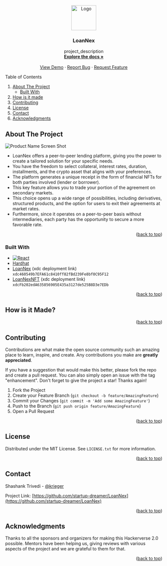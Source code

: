 <!-- Improved compatibility of back to top link: See: https://github.com/othneildrew/Best-README-Template/pull/73 -->

<a name="readme-top"></a>

<!--
*** Thanks for checking out the Best-README-Template. If you have a suggestion
*** that would make this better, please fork the repo and create a pull request
*** or simply open an issue with the tag "enhancement".
*** Don't forget to give the project a star!
*** Thanks again! Now go create something AMAZING! :D
-->
<!-- PROJECT SHIELDS -->
<!--
*** I'm using markdown "reference style" links for readability.
*** Reference links are enclosed in brackets [ ] instead of parentheses ( ).
*** See the bottom of this document for the declaration of the reference variables
*** for contributors-url, forks-url, etc. This is an optional, concise syntax you may use.
*** https://www.markdownguide.org/basic-syntax/#reference-style-links
-->

<!-- PROJECT LOGO -->
<br />
<div align="center">
  <a href="https://github.com/startup-dreamer/LoanNex">
    <img src="frontent/public/hackathon.jpeg" alt="Logo" width="80" height="80">
  </a>

<h3 align="center">LoanNex</h3>

  <p align="center">
    project_description
    <br />
    <a href="https://github.com/startup-dreamer/LoanNex"><strong>Explore the docs »</strong></a>
    <br />
    <br />
    <a href="">View Demo</a>
    ·
    <a href="https://github.com/startup-dreamer/LoanNex/issues">Report Bug</a>
    ·
    <a href="https://github.com/startup-dreamer/LoanNex/issues">Request Feature</a>
  </p>
</div>

<!-- TABLE OF CONTENTS -->
  <summary>Table of Contents</summary>
  <ol>
    <li>
      <a href="#about-the-project">About The Project</a>
      <ul>
        <li><a href="#built-with">Built With</a></li>
      </ul>
    </li>
    <li><a href="#How is it Made?">How is it made</a></li>
    <li><a href="#contributing">Contributing</a></li>
    <li><a href="#license">License</a></li>
    <li><a href="#contact">Contact</a></li>
    <li><a href="#acknowledgments">Acknowledgments</a></li>
  </ol>


<!-- ABOUT THE PROJECT -->

## About The Project

![Product Name Screen Shot][product-screenshot]

- LoanNex offers a peer-to-peer lending platform, giving you the power to create a tailored solution for your specific needs.
- You have the freedom to select collateral, interest rates, duration, installments, and the crypto asset that aligns with your preferences.
- The platform generates a unique receipt in the form of financial NFTs for both parties involved (lender or borrower).
- This key feature allows you to trade your portion of the agreement on secondary markets.
- This choice opens up a wide range of possibilities, including derivatives, structured products, and the option for users to exit their agreements at market rates.
- Furthermore, since it operates on a peer-to-peer basis without intermediaries, each party has the opportunity to secure a more favorable rate.

<p align="right">(<a href="#readme-top">back to top</a>)</p>

### Built With

- [![React][react.js]][react-url]
- [Hardhat]('https://hardhat.org/')
- [LoanNex]('') (xdc deployment link) `xdc460549b7EFA61c8410ff82fBd239Fe8bf0C95F12`
- [LoanNexNFT]('') (xdc deployment link) `xdcFb202edA635856905E435a3127de525B8D3e7EDb`

<p align="right">(<a href="#readme-top">back to top</a>)</p>

<!-- USAGE EXAMPLES -->

## How is it Made?


<p align="right">(<a href="#readme-top">back to top</a>)</p>

<!-- CONTRIBUTING -->

## Contributing

Contributions are what make the open source community such an amazing place to learn, inspire, and create. Any contributions you make are **greatly appreciated**.

If you have a suggestion that would make this better, please fork the repo and create a pull request. You can also simply open an issue with the tag "enhancement".
Don't forget to give the project a star! Thanks again!

1. Fork the Project
2. Create your Feature Branch (`git checkout -b feature/AmazingFeature`)
3. Commit your Changes (`git commit -m 'Add some AmazingFeature'`)
4. Push to the Branch (`git push origin feature/AmazingFeature`)
5. Open a Pull Request

<p align="right">(<a href="#readme-top">back to top</a>)</p>

<!-- LICENSE -->

## License

Distributed under the MIT License. See `LICENSE.txt` for more information.

<p align="right">(<a href="#readme-top">back to top</a>)</p>

<!-- CONTACT -->

## Contact

Shashank Trivedi - [@krieger](https://twitter.com/Startup_dmr)

Project Link: [https://github.com/startup-dreamer/LoanNex](https://github.com/startup-dreamer/LoanNex)

<p align="right">(<a href="#readme-top">back to top</a>)</p>

<!-- ACKNOWLEDGMENTS -->

## Acknowledgments

Thanks to all the sponsors and organizers for making this Hackerverse 2.0 possible.
Mentors have been helping us, giving reviews with various aspects of the project and we are grateful to them for that.

<p align="right">(<a href="#readme-top">back to top</a>)</p>

<!-- MARKDOWN LINKS & IMAGES -->
<!-- https://www.markdownguide.org/basic-syntax/#reference-style-links -->

[contributors-shield]: https://img.shields.io/github/contributors/startup-dreamer/LoanNex.svg?style=for-the-badge
[contributors-url]: https://github.com/BlocSoc-iitr/DappHack/graphs/contributors
[forks-shield]: https://img.shields.io/github/forks/BlocSoc-iitr/DappHack.svg?style=for-the-badge
[forks-url]: https://github.com/BlocSoc-iitr/DappHack/network/members
[stars-shield]: https://img.shields.io/github/stars/BlocSoc-iitr/DappHack.svg?style=for-the-badge
[stars-url]: https://github.com/BlocSoc-iitr/DappHack/stargazers
[issues-shield]: https://img.shields.io/github/issues/BlocSoc-iitr/DappHack.svg?style=for-the-badge
[issues-url]: https://github.com/BlocSoc-iitr/DappHack/issues
[license-shield]: https://img.shields.io/github/license/BlocSoc-iitr/DappHack.svg?style=for-the-badge
[license-url]: https://github.com/BlocSoc-iitr/DappHack/blob/master/LICENSE.txt
[linkedin-shield]: https://img.shields.io/badge/-LinkedIn-black.svg?style=for-the-badge&logo=linkedin&colorB=555
[linkedin-url]: https://linkedin.com/in/linkedin_username
[product-screenshot]: ./frontend/public/image.png
[next.js]: https://img.shields.io/badge/next.js-000000?style=for-the-badge&logo=nextdotjs&logoColor=white
[next-url]: https://nextjs.org/
[react.js]: https://img.shields.io/badge/React-20232A?style=for-the-badge&logo=react&logoColor=61DAFB
[react-url]: https://reactjs.org/
[vue.js]: https://img.shields.io/badge/Vue.js-35495E?style=for-the-badge&logo=vuedotjs&logoColor=4FC08D
[vue-url]: https://vuejs.org/
[angular.io]: https://img.shields.io/badge/Angular-DD0031?style=for-the-badge&logo=angular&logoColor=white
[angular-url]: https://angular.io/
[svelte.dev]: https://img.shields.io/badge/Svelte-4A4A55?style=for-the-badge&logo=svelte&logoColor=FF3E00
[svelte-url]: https://svelte.dev/
[laravel.com]: https://img.shields.io/badge/Laravel-FF2D20?style=for-the-badge&logo=laravel&logoColor=white
[laravel-url]: https://laravel.com
[bootstrap.com]: https://img.shields.io/badge/Bootstrap-563D7C?style=for-the-badge&logo=bootstrap&logoColor=white
[bootstrap-url]: https://getbootstrap.com
[jquery.com]: https://img.shields.io/badge/jQuery-0769AD?style=for-the-badge&logo=jquery&logoColor=white
[jquery-url]: https://jquery.com
[Filecoin]: https://filecoin.io/
[Lighthouse]: https://www.lighthouse.storage/
[Tableland]: https://tableland.xyz/
[Push-Protocol]: https://push.org/
[Beryx]: https://www.brex.com/product/api
[Saturn]: https://saturn.tech/
[Axelar]: https://axelar.network/